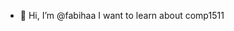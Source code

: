 - 👋 Hi, I’m @fabihaa
I want to learn about comp1511

<!---
fabihaaa/fabihaaa is a ✨ special ✨ repository because its `README.md` (this file) appears on your GitHub profile.
You can click the Preview link to take a look at your changes.
--->
